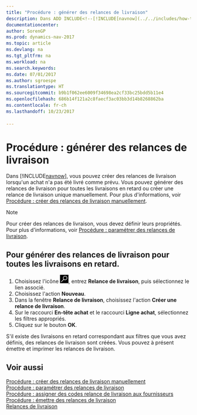 ```yaml
---
title: "Procédure : générer des relances de livraison"
description: Dans ADD INCLUDE<!--[!INCLUDE[navnow](../../includes/how-to-create-delivery-reminders-manually.md).
documentationcenter: 
author: SorenGP
ms.prod: dynamics-nav-2017
ms.topic: article
ms.devlang: na
ms.tgt_pltfrm: na
ms.workload: na
ms.search.keywords: 
ms.date: 07/01/2017
ms.author: sgroespe
ms.translationtype: HT
ms.sourcegitcommit: b9b1f062ee6009f34698ea2cf33bc25bdd5b11e4
ms.openlocfilehash: 686b14f121a2c8faecf3ac03bb3d14b8268862ba
ms.contentlocale: fr-ch
ms.lasthandoff: 10/23/2017

---
```

# <a name="how-to-generate-delivery-reminders"></a>Procédure : générer des relances de livraison
Dans [!INCLUDE[navnow](../../includes/navnow_md.md)], vous pouvez créer des relances de livraison lorsqu'un achat n'a pas été livré comme prévu. Vous pouvez générer des relances de livraison pour toutes les livraisons en retard ou créer une relance de livraison unique manuellement. Pour plus d'informations, voir [Procédure : créer des relances de livraison manuellement](how-to-create-delivery-reminders-manually.md).  

> [!NOTE]  
>  Pour créer des relances de livraison, vous devez définir leurs propriétés. Pour plus d'informations, voir [Procédure : paramétrer des relances de livraison](how-to-set-up-delivery-reminders.md).  

## <a name="to-generate-delivery-reminders-for-all-overdue-deliveries"></a>Pour générer des relances de livraison pour toutes les livraisons en retard.  

1.  Choisissez l'icône ![Page ou état pour la recherche](../../media/ui-search/search_small.png "icône Page ou état pour la recherche"), entrez **Relance de livraison**, puis sélectionnez le lien associé.  
2.  Choisissez l'action **Nouveau**.  
3.  Dans la fenêtre **Relance de livraison**, choisissez l'action **Créer une relance de livraison**.  
4.  Sur le raccourci **En-tête achat** et le raccourci **Ligne achat**, sélectionnez les filtres appropriés.  
5.  Cliquez sur le bouton **OK**.  

S'il existe des livraisons en retard correspondant aux filtres que vous avez définis, des relances de livraison sont créées. Vous pouvez à présent émettre et imprimer les relances de livraison.  

## <a name="see-also"></a>Voir aussi  
 [Procédure : créer des relances de livraison manuellement](how-to-create-delivery-reminders-manually.md)   
 [Procédure : paramétrer des relances de livraison](how-to-set-up-delivery-reminders.md)   
 [Procédure : assigner des codes relance de livraison aux fournisseurs](how-to-assign-delivery-reminder-codes-to-vendors.md)   
 [Procédure : émettre des relances de livraison](how-to-issue-delivery-reminders.md)   
 [Relances de livraison](delivery-reminders.md)


